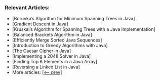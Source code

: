 ### Relevant Articles:

- [Boruvka’s Algorithm for Minimum Spanning Trees in Java]
- [Gradient Descent in Java]
- [Kruskal’s Algorithm for Spanning Trees with a Java Implementation]
- [Balanced Brackets Algorithm in Java]
- [Efficiently Merge Sorted Java Sequences]
- [Introduction to Greedy Algorithms with Java]
- [The Caesar Cipher in Java]
- [Implementing a 2048 Solver in Java]
- [Finding Top K Elements in a Java Array]
- [Reversing a Linked List in Java]
- More articles: [[<-- prev]](/algorithms-miscellaneous-5)
